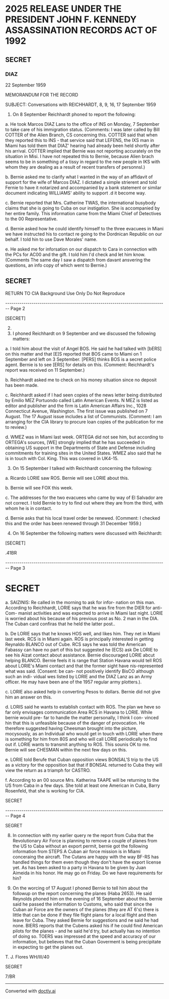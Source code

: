 # 2025 RELEASE UNDER THE PRESIDENT JOHN F. KENNEDY ASSASSINATION RECORDS ACT OF 1992

## SECRET

### DIAZ

22 September 1959

MEMORANDUM FOR THE RECORD

SUBJECT: Conversations with REICHHARDT, 8, 9, 16, 17 September 1959

1. On 8 September Reichhardt phoned to report the following:

a. He took Marcos DIAZ Lans to the office of INS on Monday, 7 September to take care of his immigration status. (Comments: I was later called by Bill COTTER of the Alien Branch, CS concerning this. COTTER said that when they reported this to INS - that service said that LEFENS, the IXS man in Miami has told them that DIAZ' hearing had already been held shortly after his arrival. COTTER implied that Bernie was not reporting accurately on the situation in Misi. I have not repeated this to Bernie, because Alien brach seems to be in something of a tissy in regard to the new people in IKS with whom they are dealing as a result of recent transfers of personnsl.)

b. Bernie asked me to clarify what I wanted in the way of an affidavit of support for the wife of Marcos DIAZ. I dictated a simple strierent and told Fernie to have it notarized and accompanied by a bank statement or similar document indicating WILLIAMS' ability to support .d it become way.

c. Bernie reported that Mrs. Catherine TWAS, the international busybody claims that she is going to Cuba on our instigation. She is accompanied by her entire family. This information came from the Miami Chief of Detectives to the 00 Representative.

d. Bernie asked how he could identify himself to the three evacuees in Miani we have instructed his to contact re going to the Dordnican Republic on our behalf. I told hin to use Dave Morales' name.

e. He asked me for inforsation on our dispatch to Cara in connection with the PCs for AC00 and the gift. I told him I'd check and let him know. (Comments The same day I saw a dispatch from davant ansvering the questions, an info copy of which went to Bernie.)

## SECRET

RETURN TO CIA
Background Use Only
Do Not Reproduce


-------------------------------------------------------------------------------- Page 2

[SECRET]

2. 
2. I phoned Reichhardt on 9 September and we discussed the following matters:

a. I told him about the visit of Angel BOS. He said he had talked with [bERS] on this matter and that [E]S reported that BOS came to Miami on 1 September and left on 3 September. [PERS] thinks BOS is a secret police agent. Bernie is to see [ERS] for details on this. (Comment: Reichhardt's report was received on 11 September.)

b. Reichhardt asked me to check on his money situation since no deposit has been made.

c. Reichhardt asked if I had seen copies of the news letter being distributed by Emilio MEZ Portuondo called Latin American Events. N MEZ is listed as editor and publisher and the firm is Latin American Affairs Inc., 1028 Connecticut Avenue, Washington. The first issue was published on 7 August. The 17 August issue includes a list of Communists. (Comment: I am arranging for the CIA library to procure loan copies of the publication for me to review.)

d. WMEZ was in Miami last week. ORTEGA did not see him, but according to ORTEGA's sources, [WE] strongly implied that he has succeeded in obtaining US support in the Departments of State and Defense including commitments for training sites in the United States. WMEZ also said that he is in touch with Col. King. This was covered in UK4-15.

3. On 15 September I talked with Reichhardt concerning the following:

a. Ricardo LORIE saw ROS. Bernie will see LORIE about this.

b. Bernie will see FOX this week.

c. The addresses for the two evacuees who came by way of El Salvador are not correct. I told Bernie to try to find out where they are from the third, with whom he is in contact.

d. Bernie asks that his local travel order be renewed. (Comment: I checked this and the order has been renewed through 31 December 1959.)

4. On 16 September the following matters were discussed with Reichhardt:

[SECRET]

.41BR


-------------------------------------------------------------------------------- Page 3

# SECRET

a. SAIZINIS: Re called in the morning to ask for infor- nation on this man. According to Reichhardt, LORIE says that he was fire from the DIER for anti-Com- manist activities and was expected to arrive in Miami last night. LORIE is worried about his because of his previous post as No. 2 man in the DIA. The Cuban card confiras that he held the latter post..

b. De LORIE says that he knows HOS well, and likes him. They net in Miami last week. RCS is in Miami again. ROS is principally interested in getting Reynaldo BLANCO out of Cube. RCS says he was told the American Fabassy can have no part of this but suggested he (ECS) ask De LORIE to see his Aizat contact about assistance. Bernie discouraged LORIE abcut helping BLANCO. Bernie feels it is range that Station Havana would tell ROS about LORIE's Miami contact and that the former sight have nis-represented what was said. (Consent: be can- not positively identify BisCO although such an indi- vidual wes listed by LORIE and the DIAZ Lanz as an Army officer. He may have been ane of the 1957 regular army plotters.).

c. LORIE also asked help in converting Pesos to dollars. Bernie did not give him an answer on this.

d. LORIS said he wants to establish contact with ROS. The plan we heve so far only envisages communication Area RCS in Havana to LORIE. While bernie would pre- far to handle the matter personally, I think I con- vinced hin that this is unfeasible because of the danger of provocation. He therefore suggested having Cheesman brought into the picture, mocysously, as an Individual who would get in touch with LORIE when there is something for him from 80S and who will call LORIE periodically to find out if. LORIE wants to transmit anything to ROS. This sounis OK to me. Bernie will see CHESMAN within the next few days on this.

e. LORIE told Berufe that Cuban opposition views BONSAL'S trip to the US as a victory for the opposition bat that if BONSAL returned to Cuba they will view the return as a triamph for CASTRO.

f. According to an 00 source Mrs. Katherina TAAPE will be returning to the US from Caba in a few days. She told at least one American in Cuba, Barry Rosenfeld, that she is working for CIA.

SECRET


-------------------------------------------------------------------------------- Page 4

SEGRET

8. In connection with my earlier query re the report from Cuba that the Revolutionary Air Force is planning to remove a couple of planes from the US to Caba without an export permit, bernie got the following information from STEPS A Cuban air force mission is in Miami conceraing the aircraft. The Cutans are happy with the way BF-RS has handled things for them even though they don't have the export license yet. As has been asked to a party in Havana to be given by Juan Aimeida in his honor. He may go on Friday. Do we have requirements for hin?

5. On the worcing of 17 August I phoned Bernie to tell him about the followup on the report concerning the planes (Haba 2653). He said Reynolds phoned him on the evening of 16 September about this. bernie said he passed the information to Customs, who said that since the Cuban air Force are the owners of the planes (they are AT 6's) there is little that can be done if they file flight pians for a local flight and then leave for Cuba. They asked Bernie for suggestions and ne said he had none. BIERS reports that the Cubens asked his if he could find American pilots for the planes - and he said he'd try, but actually has no intention of doing so. TOERS was impressed at the speed and accuracy of our information, but believes that the Cuban Goverment is being precipitate in expecting to get the planes out.

T. J. Flores
WH/III/40

SEGRET

7/BR


---
Converted with [doctly.ai](https://doctly.ai)